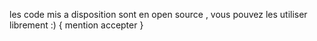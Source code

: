 les code mis a disposition sont en open source , vous pouvez les utiliser librement :) { mention accepter }
